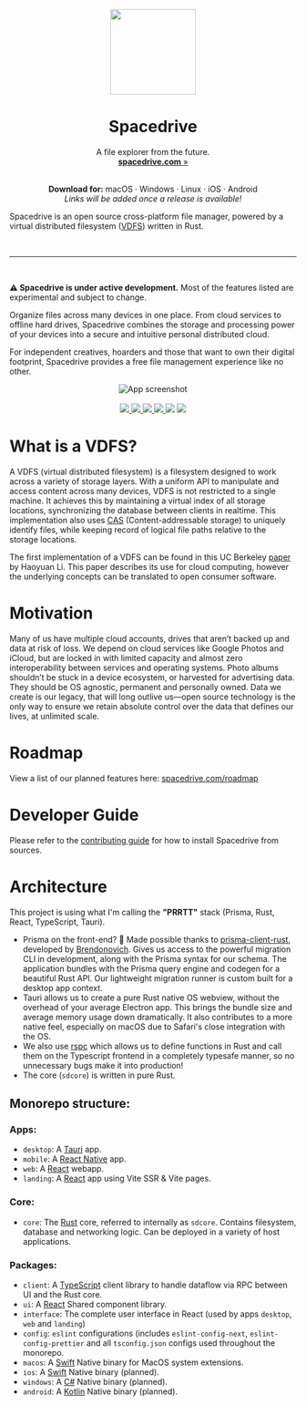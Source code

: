 <div>
	<!-- Logo -->
	<p align="center">
	 <img width="150" height="150" src="https://github.com/spacedriveapp/spacedrive/blob/main/packages/assets/images/logo.png" alt="" />
	</p>
	<!-- Title -->
	<h1 align="center">
		<strong>Spacedrive</strong>
	</h1>
	<!-- Tagline & CTA -->
	<p align="center">
		A file explorer from the future.
		<br />
		<a href="https://spacedrive.com"><strong>spacedrive.com</strong><span role="img" aria-label="Visit website"> »</span></a>
	</p>
	<p align="center">
		<br />
		<strong>Download for:</strong>
		<span>
			macOS
			&middot;
			Windows
			&middot;
			Linux
			&middot;
			iOS
			&middot;
			Android
		</span>
		<br />
		<em>Links will be added once a release is available!</em>
	</p>
</div>

Spacedrive is an open source cross-platform file manager, powered by a virtual distributed filesystem (<a href="#what-is-a-vdfs">VDFS</a>) written in Rust.

<br/>

---

<br/>

**⚠ Spacedrive is under active development.** Most of the features listed are experimental and subject to change.

Organize files across many devices in one place. From cloud services to offline hard drives, Spacedrive combines the storage and processing power of your devices into a secure and intuitive personal distributed cloud.

For independent creatives, hoarders and those that want to own their digital footprint, Spacedrive provides a free file management experience like no other.

<p align="center">
	<img src="https://raw.githubusercontent.com/spacedriveapp/spacedrive/main/apps/landing/public/app.png" alt="App screenshot">
	<br />
	<br />
	<a href="https://discord.gg/gTaF2Z44f5">
		<img src="https://img.shields.io/discord/949090953497567312?label=Discord&color=5865F2" />
	</a>
	<a href="https://twitter.com/spacedriveapp">
		<img src="https://img.shields.io/badge/Twitter-00acee?logo=twitter&logoColor=white" />
	</a>
	<a href="https://instagram.com/spacedriveapp">
		<img src="https://img.shields.io/badge/Instagram-E4405F?logo=instagram&logoColor=white" />
	</a>
	<a href="https://www.gnu.org/licenses/agpl-3.0">
		<img src="https://img.shields.io/static/v1?label=Licence&message=AGPL%20v3&color=000" />
	</a>
	<img src="https://img.shields.io/static/v1?label=Bundled%20Size&message=16.3MB&color=0974B4" />
	<img src="https://img.shields.io/static/v1?label=Stage&message=Alpha&color=2BB4AB" />
	<br />
</p>

# What is a VDFS?

A VDFS (virtual distributed filesystem) is a filesystem designed to work across a variety of storage layers. With a uniform API to manipulate and access content across many devices, VDFS is not restricted to a single machine. It achieves this by maintaining a virtual index of all storage locations, synchronizing the database between clients in realtime. This implementation also uses [CAS](https://en.wikipedia.org/wiki/Content-addressable_storage) (Content-addressable storage) to uniquely identify files, while keeping record of logical file paths relative to the storage locations.

The first implementation of a VDFS can be found in this UC Berkeley [paper](https://www2.eecs.berkeley.edu/Pubs/TechRpts/2018/EECS-2018-29.pdf) by Haoyuan Li. This paper describes its use for cloud computing, however the underlying concepts can be translated to open consumer software.

# Motivation

Many of us have multiple cloud accounts, drives that aren’t backed up and data at risk of loss. We depend on cloud services like Google Photos and iCloud, but are locked in with limited capacity and almost zero interoperability between services and operating systems. Photo albums shouldn’t be stuck in a device ecosystem, or harvested for advertising data. They should be OS agnostic, permanent and personally owned. Data we create is our legacy, that will long outlive us—open source technology is the only way to ensure we retain absolute control over the data that defines our lives, at unlimited scale.

# Roadmap

View a list of our planned features here: [spacedrive.com/roadmap](https://spacedrive.com/roadmap)

# Developer Guide

Please refer to the [contributing guide](CONTRIBUTING.md) for how to install Spacedrive from sources.

# Architecture

This project is using what I'm calling the **"PRRTT"** stack (Prisma, Rust, React, TypeScript, Tauri).

- Prisma on the front-end? 🤯 Made possible thanks to [prisma-client-rust](https://github.com/brendonovich/prisma-client-rust), developed by [Brendonovich](https://github.com/brendonovich). Gives us access to the powerful migration CLI in development, along with the Prisma syntax for our schema. The application bundles with the Prisma query engine and codegen for a beautiful Rust API. Our lightweight migration runner is custom built for a desktop app context.
- Tauri allows us to create a pure Rust native OS webview, without the overhead of your average Electron app. This brings the bundle size and average memory usage down dramatically. It also contributes to a more native feel, especially on macOS due to Safari's close integration with the OS.
- We also use [rspc](https://rspc.otbeaumont.me) which allows us to define functions in Rust and call them on the Typescript frontend in a completely typesafe manner, so no unnecessary bugs make it into production!
- The core (`sdcore`) is written in pure Rust.

## Monorepo structure:

### Apps:

- `desktop`: A [Tauri](https://tauri.studio) app.
- `mobile`: A [React Native](https://reactnative.dev/) app.
- `web`: A [React](https://reactjs.org) webapp.
- `landing`: A [React](https://reactjs.org) app using Vite SSR & Vite pages.

### Core:

- `core`: The [Rust](https://www.rust-lang.org) core, referred to internally as `sdcore`. Contains filesystem, database and networking logic. Can be deployed in a variety of host applications.

### Packages:

- `client`: A [TypeScript](https://www.typescriptlang.org/) client library to handle dataflow via RPC between UI and the Rust core.
- `ui`: A [React](https://reactjs.org) Shared component library.
- `interface`: The complete user interface in React (used by apps `desktop`, `web` and `landing`)
- `config`: `eslint` configurations (includes `eslint-config-next`, `eslint-config-prettier` and all `tsconfig.json` configs used throughout the monorepo.
- `macos`: A [Swift](https://developer.apple.com/swift/) Native binary for MacOS system extensions.
- `ios`: A [Swift](https://developer.apple.com/swift/) Native binary (planned).
- `windows`: A [C#](https://docs.microsoft.com/en-us/dotnet/csharp/) Native binary (planned).
- `android`: A [Kotlin](https://kotlinlang.org/) Native binary (planned).
